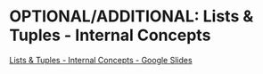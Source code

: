 # OPTIONAL/ADDITIONAL: Lists & Tuples - Internal Concepts

[Lists & Tuples - Internal Concepts - Google Slides](https://docs.google.com/presentation/d/1Px7F6ycSJSo_YUI9ehm7VW-M7tpoXNttZ-sHvt11ooI/edit?usp=sharing)
